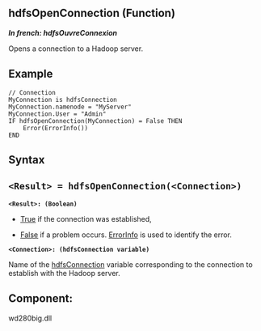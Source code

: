 


## hdfsOpenConnection (Function)

***In french: hdfsOuvreConnexion***



<a name="XUse"></a>
<a name="Use"></a>
<a name="description"></a>
Opens a connection to a Hadoop server.
<a name="Example1"></a>
<a name="sample_code"></a>

## Example


```wl
// Connection
MyConnection is hdfsConnection
MyConnection.namenode = "MyServer"
MyConnection.User = "Admin"
IF hdfsOpenConnection(MyConnection) = False THEN
	Error(ErrorInfo())
END
```

<a name="XSYNTAX"></a>

## Syntax
<a name="SYNTAX1"></a>

`<Result> = hdfsOpenConnection(<Connection>)`
---

**`<Result>: (Boolean)`**



- <u><u><u><u>True</u></u></u></u> if the connection was established,

- <u><u><u><u>False</u></u></u></u> if a problem occurs. [ErrorInfo](../WDLang1/3013008.md) is used to identify the error.




**`<Connection>: (hdfsConnection variable)`**

Name of the [hdfsConnection](../WDLang4/1000021650.md) variable corresponding to the connection to establish with the Hadoop server.



<a name="XComponent"></a>

## Component:
wd280big.dll
